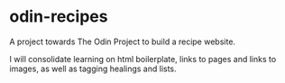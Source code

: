 # odin-recipes

A project towards The Odin Project to build a recipe website. 

I will consolidate learning on html boilerplate, links to pages and links 
to images, as well as tagging healings and lists.
